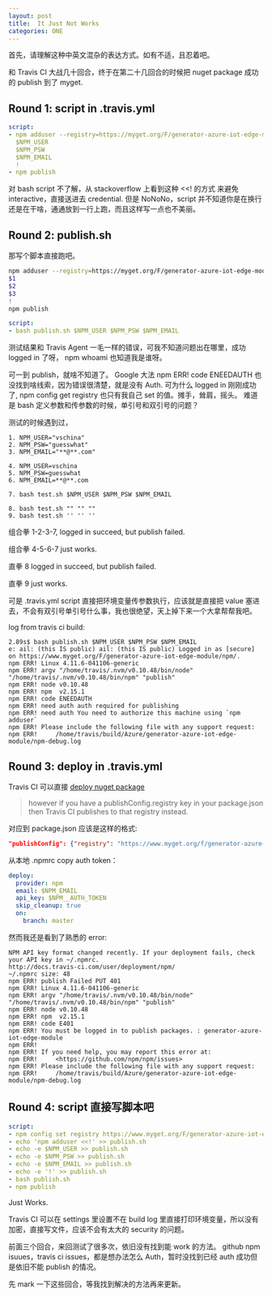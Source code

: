 ```yaml
---
layout: post
title:  It Just Not Works
categories: ONE
---
```


首先，请理解这种中英文混杂的表达方式。如有不适，且忍着吧。

和 Travis CI 大战几十回合，终于在第二十几回合的时候把 nuget package 成功的 publish 到了 myget.
<!--excerpt-->

## Round 1: script in .travis.yml

```.travis.yml
script:
- npm adduser --registry=https://myget.org/F/generator-azure-iot-edge-module/npm/ <<!
  $NPM_USER
  $NPM_PSW
  $NPM_EMAIL
  !
- npm publish
```
对 bash script 不了解，从 stackoverflow 上看到这种 <<! 的方式 来避免 interactive，直接送进去 credential.
但是 NoNoNo，script 并不知道你是在换行还是在干啥，通通放到一行上跑，而且这样写一点也不美丽。

## Round 2: publish.sh

那写个脚本直接跑吧。

```publish.sh
npm adduser --registry=https://myget.org/F/generator-azure-iot-edge-module/npm/ <<!
$1
$2
$3
!
npm publish
```

```.travis.yml
script:
- bash publish.sh $NPM_USER $NPM_PSW $NPM_EMAIL
```
测试结果和 Travis Agent 一毛一样的错误，可我不知道问题出在哪里，成功 logged in 了呀， npm whoami 也知道我是谁呀。

可一到 publish，就啥不知道了。
Google 大法 npm ERR! code ENEEDAUTH 也没找到啥线索，因为错误很清楚，就是没有 Auth.
可为什么 logged in 刚刚成功了, npm config get registry 也只有我自己 set 的值。摊手，耸肩，摇头。
难道是 bash 定义参数和传参数的时候，单引号和双引号的问题？

测试的时候遇到过，
```
1. NPM_USER="vschina"
2. NPM_PSW="guesswhat"
3. NPM_EMAIL="**@**.com"

4. NPM_USER=vschina
5. NPM_PSW=guesswhat
6. NPM_EMAIL=**@**.com

7. bash test.sh $NPM_USER $NPM_PSW $NPM_EMAIL

8. bash test.sh "" "" ""
9. bash test.sh '' '' ''
```
组合拳 1-2-3-7, logged in succeed, but publish failed.

组合拳 4-5-6-7 just works.

直拳 8 logged in succeed, but publish failed.

直拳 9 just works.

可是 .travis.yml script 直接把环境变量传参数执行，应该就是直接把 value 塞进去，不会有双引号单引号什么事，我也很绝望，天上掉下来一个大拿帮帮我吧。

log from travis ci build:
```
2.89s$ bash publish.sh $NPM_USER $NPM_PSW $NPM_EMAIL
e: ail: (this IS public) ail: (this IS public) Logged in as [secure] on https://www.myget.org/F/generator-azure-iot-edge-module/npm/.
npm ERR! Linux 4.11.6-041106-generic
npm ERR! argv "/home/travis/.nvm/v0.10.48/bin/node" "/home/travis/.nvm/v0.10.48/bin/npm" "publish"
npm ERR! node v0.10.48
npm ERR! npm  v2.15.1
npm ERR! code ENEEDAUTH
npm ERR! need auth auth required for publishing
npm ERR! need auth You need to authorize this machine using `npm adduser`
npm ERR! Please include the following file with any support request:
npm ERR!     /home/travis/build/Azure/generator-azure-iot-edge-module/npm-debug.log
```

## Round 3: deploy in .travis.yml

Travis CI 可以直接 [deploy nuget package](https://docs.travis-ci.com/user/deployment/npm/)
> however if you have a publishConfig.registry key in your package.json then Travis CI publishes to that registry instead.

对应到 package.json 应该是这样的格式:
```package.json
"publishConfig": {"registry": "https://www.myget.org/f/generator-azure-iot-edge-module/npm/"}
```
从本地 .npmrc copy auth token：

```.travis.yml
deploy:
  provider: npm
  email: $NPM_EMAIL
  api_key: $NPM__AUTH_TOKEN
  skip_cleanup: true
  on:
    branch: master
```
然而我还是看到了熟悉的 error:
```
NPM API key format changed recently. If your deployment fails, check your API key in ~/.npmrc.
http://docs.travis-ci.com/user/deployment/npm/
~/.npmrc size: 48
npm ERR! publish Failed PUT 401
npm ERR! Linux 4.11.6-041106-generic
npm ERR! argv "/home/travis/.nvm/v0.10.48/bin/node" "/home/travis/.nvm/v0.10.48/bin/npm" "publish"
npm ERR! node v0.10.48
npm ERR! npm  v2.15.1
npm ERR! code E401
npm ERR! You must be logged in to publish packages. : generator-azure-iot-edge-module
npm ERR! 
npm ERR! If you need help, you may report this error at:
npm ERR!     <https://github.com/npm/npm/issues>
npm ERR! Please include the following file with any support request:
npm ERR!     /home/travis/build/Azure/generator-azure-iot-edge-module/npm-debug.log
```

## Round 4: script 直接写脚本吧
```.travis.yml
script:
- npm config set registry https://www.myget.org/F/generator-azure-iot-edge-module/npm/
- echo 'npm adduser <<!' >> publish.sh
- echo -e $NPM_USER >> publish.sh
- echo -e $NPM_PSW >> publish.sh
- echo -e $NPM_EMAIL >> publish.sh
- echo -e '!' >> publish.sh
- bash publish.sh
- npm publish
```
Just Works.

Travis CI 可以在 settings 里设置不在 build log 里直接打印环境变量，所以没有加密，直接写文件，应该不会有太大的 security 的问题。

前面三个回合，来回测试了很多次，依旧没有找到能 work 的方法。
github npm isuues，travis ci issues，都是想办法怎么 Auth，暂时没找到已经 auth 成功但是依旧不能 publish 的情况。

先 mark 一下这些回合，等我找到解决的方法再来更新。

